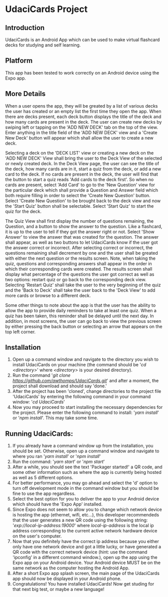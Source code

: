 # UdaciCards Project

## Introduction
UdaciCards is an Android App which can be used to make virtual flashcard decks for studying and self learning.

## Platform
This app has been tested to work correctly on an Android device using the Expo app.

## More Details
When a user opens the app, they will be greated by a list of various decks the user has created or an empty list the first time they open the app. When there are decks present, each deck button displays the title of the deck and how many cards are present in the deck. The user can create new decks by swiping left or tapping on the 'ADD NEW DECK' tab on the top of the view. Enter anything in the title field of the 'ADD NEW DECK' view and a 'Create New Deck' button will appear which shall allow the user to create a new deck.

Selecting a deck on the 'DECK LIST' view or creating a new deck on the 'ADD NEW DECK' View shall bring the user to the Deck View of the selected or newly created deck. In the Deck View page, the user can see the title of the deck, how many cards are in it, start a quiz from the deck, or add a new card to the deck. If no cards are present in the deck, the user will find that the button to start a quiz reads 'Add cards to the deck first'. So when no cards are present, select 'Add Card' to go to the 'New Question' view for the particular deck which shall provide a Question and Answer field which both require filling in order to select the 'Create New Question' button. Select 'Create New Question' to be brought back to the deck view and now the 'Start Quiz' button shall be selectable. Select 'Start Quiz' to start the quiz for the deck.

The Quiz View shall first display the number of questions remaining, the Question, and a button to show the answer to the question. Like a flashcard, it is up to the user to tell if they got the answer right or not. Select 'Show Answer' to view the answer that was created for the question. The answer shall appear, as well as two buttons to let UdaciCards know if the user got the answer correct or incorrect. After selecting correct or incorrect, the questions remaining shall decrement by one and the user shall be greated with either the next question or the results screen. Note, when taking the quiz, questions and corresponding answers shall appear in the order in which their corresponding cards were created. The results screen shall display what percentage of the questions the user got correct as well as two options: restart quiz or go back to the corresponding deck view. Selecting 'Restart Quiz' shall take the user to the very beginning of the quiz and the 'Back to Deck' shall take the user back to the 'Deck View' to add more cards or browse to a different deck.

Some other things to note about the app is that the user has the ability to allow the app to provide daily reminders to take at least one quiz. When a quiz has been taken, this reminder shall be delayed until the next day. In addition, in most screens, the user can go back to view the previous screen by either pressing the back button or selecting an arrow that appears on the top left corner.

## Installation
1. Open up a command window and navigate to the directory you wish to install UdaciCards on your machine (the command should be '*cd \<directory\>*' where *\<directory\>* is your desired directory).
2. Run the command '*git clone https://github.com/awthomps/UdaciCards.git*' and after a moment, the project shall download and should say 'done.'
3. After the project has been 'cloned', change directories to the project file 'UdaciCards' by entering the following command in your command window: '*cd UdaciCards*'
4. Now you may proceed to start installing the necessary dependencies for the project. Please enter the following command to install: '*yarn install*' or '*npm install*'. This may take some time.

## Running UdaciCards:
1. If you already have a command window up from the installation, you should be set. Otherwise, open up a command window and navigate to where you ran '*yarn install*' or '*npm install*'
2. Run the command: '*yarn start*' or '*npm start*'
3. After a while, you should see the text 'Packager started!' a QR code, and some other information such as where the app is currently being hosted as well as 5 different options.
4. For better performance, you may go ahead and select the 'd' option to turn off development mode in the command window but you should be fine to use the app regardless.
5. Select the best option for you to deliver the app to your Android device which should have the 'Expo App' installed.
6. Since Expo does not seem to allow you to change which network device is hosting the app (ethernet, wifi, etc...), this developer recommendeds that the user generates a new QR code using the following string: '*exp://local-ip-address:19000*' where *local-ip-address* is the local ip address corresponding to the current active network hardware device on the user's computer.
7. Now that you definitely have the correct ip address because you either only have one network device and got a little lucky, or have generated a QR code with the correct network device (hint: use the command 'ipconfig' in a different command window.), open up the app using the Expo app on your Android device. Your Android device MUST be on the same network as the computer hosting the Android App.
8. After a short Expo app splash screen, the main page of the UdaciCards app should now be displayed in your Android phone.
9. Congratulations! You have installed UdaciCards! Now get studing for that next big test, or maybe a new language!